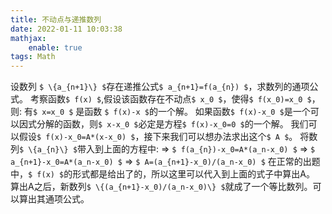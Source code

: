 ```yaml
---
title: 不动点与递推数列
date: 2022-01-11 10:03:38
mathjax:
    enable: true
tags: Math
---
```


设数列 `$ \{a_{n+1}\} $`存在递推公式`$ a_{n+1}=f(a_{n}) $`，求数列的通项公式。
考察函数`$ f(x) $`,假设该函数存在不动点`$ x_0 $`，使得`$ f(x_0)=x_0 $`，则:
有`$ x=x_0 $` 是函数 `$ f(x)-x $`的一个解。
如果函数`$ f(x)-x_0 $`是一个可以因式分解的函数，则`$ x-x_0 $`必定是方程`$ f(x)-x_0=0 $`的一个解。
我们可以假设`$ f(x)-x_0=A*(x-x_0) $`，接下来我们可以想办法求出这个`$ A $`。
将数列`$ \{a_{n}\} $`带入到上面的方程中:
=> `$ f(a_{n})-x_0=A*(a_n-x_0) $` => `$ a_{n+1}-x_0=A*(a_n-x_0) $`
=> `$ A=(a_{n+1}-x_0)/(a_n-x_0) $`
在正常的出题中，`$ f(x) $`的形式都是给出了的，所以这里可以代入到上面的式子中算出A。
算出A之后，新数列`$ \{(a_{n+1}-x_0)/(a_n-x_0)\} $`就成了一个等比数列。可以算出其通项公式。